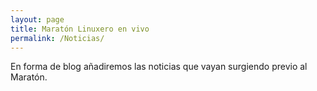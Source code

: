 ```yaml
---
layout: page
title: Maratón Linuxero en vivo
permalink: /Noticias/
---
```


En forma de blog añadiremos las noticias que vayan surgiendo previo al Maratón.

